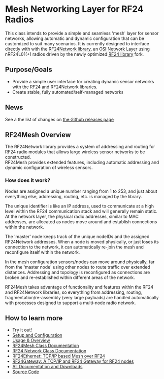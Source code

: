 # Mesh Networking Layer for RF24 Radios
This class intends to provide a simple and seamless 'mesh' layer for sensor networks, allowing automatic and dynamic configuration
that can be customized to suit many scenarios. It is currently designed to interface directly with with the
[RF24Network library](http://tmrh20.github.com/RF24Network/), an [OSI Network Layer](http://en.wikipedia.org/wiki/Network_layer) using nRF24L01(+) radios driven
by the newly optimized [RF24 library](http://tmrh20.github.com/RF24/) fork.

## Purpose/Goals
- Provide a simple user interface for creating dynamic sensor networks with the RF24 and RF24Network libraries.
- Create stable, fully automated/self-managed networks

## News
See a the list of changes on [the Github releases page](https://github.com/nRF24/RF24Mesh/releases/)

## RF24Mesh Overview
The RF24Network library provides a system of addressing and routing for RF24 radio modules that allows large wireless sensor networks to be constructed. <br> RF24Mesh
provides extended features, including automatic addressing and dynamic configuration of wireless sensors.

### How does it work?
Nodes are assigned a unique number ranging from 1 to 253, and just about everything else, addressing, routing, etc. is managed by the library.

The unique identifier is like an IP address, used to communicate at a high level within the RF24 communication stack and will generally remain static. At the network layer,
the physical radio addresses, similar to MAC addresses, are allocated as nodes move around and establish connections within the network.

The 'master' node keeps track of the unique nodeIDs and the assigned RF24Network addresses. When a node is moved physically, or just loses its connection to the network,
it can automatically re-join the mesh and reconfigure itself within the network.

In the mesh configuration sensors/nodes can move around physically, far from the 'master node' using other nodes to route traffic over extended distances. Addressing and
topology is reconfigured as connections are broken and re-established within different areas of the network.

RF24Mesh takes advantage of functionality and features within the RF24 and RF24Network libraries, so everything from addressing, routing, fragmentation/re-assembly
(very large payloads) are handled automatically with processes designed to support a multi-node radio network.

## How to learn more
- Try it out!
- [Setup and Configuration](md_docs_setup_config.html)
- [Usage & Overview](md_docs_general_usage.html)
- [RF24Mesh Class Documentation](classRF24Mesh.html)
- [RF24 Network Class Documentation](http://nRF24.github.io/RF24Network/)
- [RF24Ethernet: TCP/IP based Mesh over RF24](http://nRF24.github.io/RF24Ethernet/)
- [RF24Gateway: A TCP/IP and RF24 Gateway for RF24 nodes](http://nRF24.github.io/RF24Gateway/)
- [All Documentation and Downloads](https://tmrh20.github.io)
- [Source Code](https://github.com/TMRh20/RF24Mesh)
